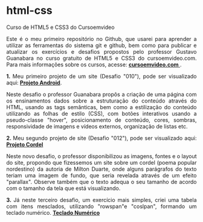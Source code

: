 # html-css
 Curso de HTML5 e CSS3 do Cursoemvideo

<section style="max-width: 800px; margin: auto; text-align: justify;">
  Este é o meu primeiro repositório no Github, que usarei para aprender a utilizar as ferramentas do sistema git e github, bem como para publicar e atualizar os exercícios e desafios propostos pelo professor Gustavo Guanabara no curso gratuito de HTML5 e CSS3 do cursoemvideo.com. Para mais informações sobre os cursos, acesse: <a href="https://www.cursoemvideo.com/" target="_blank" rel="external"><strong>cursoemvideo.com</strong> </a>.
  
  <strong>1. </strong>Meu primeiro projeto de um site (Desafio "010"), pode ser visualizado aqui: <a href="https://matheussgo.github.io/projeto-android/" target="_blank"><strong>Projeto Android</strong></a>.
  
  Neste desafio o professor Guanabara propôs a criação de uma página com os ensinamentos dados sobre a estruturação do conteúdo através do HTML, usando as tags semânticas, bem como a estilização do conteúdo utilizando as folhas de estilo (CSS), com botões interativos usando a pseudo-classe "hover", posicionamento de conteúdo, cores, sombras, responsividade de imagens e vídeos externos, organização de listas etc.
  
  <strong>2. </strong>Meu segundo projeto de site (Desafio "012"), pode ser visualizado aqui: <a href="https://matheussgo.github.io/projeto-cordel/" target="_blank"><strong>Projeto Cordel</strong></a>
  
  Neste novo desafio, o professor disponibilizou as imagens, fontes e o layout do site, propondo que fizessemos um site sobre um cordel (poema popular nordestino) da autoria de Milton Duarte, onde alguns parágrafos do texto teriam uma imagem de fundo, que seria revelada através de um efeito "parallax". Observe também que o texto adequa o seu tamanho de acordo com o tamanho da tela que está visualizando.
  
  <strong>3. </strong>Já neste terceiro desafio, um exercício mais simples, criei uma tabela com itens mesclados, utilizando "rowspan"e "coslpan", formando um teclado numérico. <a href="https://matheussgo.github.io/html-css/desafios/desafio013/teclado_num.html" target="_blank"><strong>Teclado Numérico</strong></a>
</section>